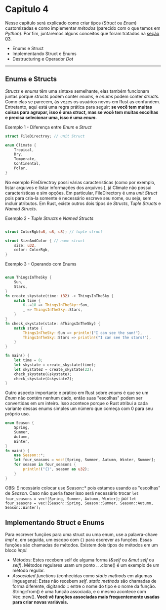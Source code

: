 # Capitulo 4

Nesse capítulo será explicado como criar tipos (_Struct_ ou _Enum_) customizadas e como implementar _métodos_ (parecido com o que temos em _Python_). Por fim, juntaremos alguns conceitos que foram tratados na [seção 03](../cap03/README.md).

- Enums e Struct
- Implementando Struct e Enums
- Destructuring e Operador _Dot_

---

## Enums e Structs

_Structs_ e _enums_ têm uma sintaxe semelhante, elas também funcionam juntas porque _structs_ podem conter _enums_, e _enums_ podem conter _structs_. Como elas se parecem, às vezes os usuários novos em Rust as confundem. Entretanto, aqui está uma regra prática para seguir: **se você tem muitas coisas para agrupar, isso é uma _struct_, mas se você tem muitas escolhas e precisa selecionar uma, isso é uma _enum_.**

Exemplo 1 - Diferença entre _Enum_ e _Struct_

```rust
struct FileDirectroy; // unit Struct

enum Climate {
    Tropical,
    Dry,
    Temperate,
    Continental,
    Polar,
}
```

No exemplo FileDirectroy possi várias características (como por exemplo, listar arquivos e listar informações dos arquivos ), já Climate não possui características e sim opções. Em particular, FileDirectory é uma _unit Struct_ pois para cria-la somente é necessário escreve seu nome, ou seja, sem incluir atributos. Em Rust, existe outros dois tipos de _Structs_, _Tuple Structs_ e _Named Structs_.

Exemplo 2 - _Tuple Structs_ e _Named Structs_

```rust

struct ColorRgb(u8, u8, u8); // tuple struct

struct SizeAndColor { // name struct
    size: u32,
    color: ColorRgb,
}

```

Exemplo 3 - Operando com Enums

```rust

enum ThingsInTheSky {
    Sun,
    Stars,
}
fn create_skystate(time: i32) -> ThingsInTheSky {
    match time {
        6..=18 => ThingsInTheSky::Sun,
        _ => ThingsInTheSky::Stars,
    }
}
fn check_skystate(state: &ThingsInTheSky) {
    match state {
        ThingsInTheSky::Sun => println!("I can see the sun!"),
        ThingsInTheSky::Stars => println!("I can see the stars!"),
    }
}

fn main() {
    let time = 8;
    let skystate = create_skystate(time);
    let skystate2 = create_skystate(22);
    check_skystate(&skystate);
    check_skystate(&skystate2);
}

```

Outro aspecto importante e prático em Rust sobre _enums_ é que se um _Enum_ não contém nenhum dado, então suas "escolhas" podem ser convertidas em um inteiro. Isso acontece porque o Rust atribui a cada variante dessas enums simples um número que começa com 0 para seu próprio uso.

```rust
enum Season {
    Spring,
    Summer,
    Autumn,
    Winter,
}
fn main() {
    use Season::*;
    let four_seasons = vec![Spring, Summer, Autumn, Winter, Summer];
    for season in four_seasons {
        println!("{}", season as u32);
    }
}
```

OBS: É ncessário colocar use Season::\* pois estamos usando as "escolhas" de _Season_. Caso não queria fazer isso será necessário trocar `let four_seasons = vec![Spring, Summer, Autumn, Winter];` por `let four_seasons = vec![Season::Spring, Season::Summer, Season::Autumn, Season::Winter];`

## Implementando Struct e Enums

Para escrever funções para uma struct ou uma enum, use a palavra-chave _impl_ e, em seguida, um escopo com `{}` para escrever as funções. Essas funções são chamadas de métodos. Existem dois tipos de métodos em um bloco _impl_:

- Métodos: Estes recebem self de alguma forma (_&self_ ou _&mut self_ ou _self_). Métodos regulares usam um ponto .. .clone() é um exemplo de um método regular.
- _Associated functions_ (conhecidas como _static methods_ em algumas linguagens): Estas não recebem _self_. _static methods_ são chamadas de forma diferente, digitando :: entre o nome do tipo e o nome da função. String::from() é uma função associada, e o mesmo acontece com Vec::new(). **Você vê funções associadas mais frequentemente usadas para criar novas variáveis.**
